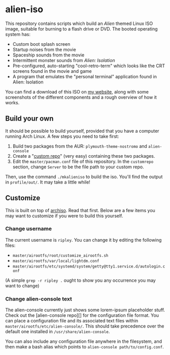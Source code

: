 alien-iso
=========

This repository contains scripts which build an *Alien* themed Linux ISO image,
suitable for burning to a flash drive or DVD. The booted operating system has:

- Custom boot splash screen
- Startup noises from the movie
- Spaceship sounds from the movie
- Intermittent monster sounds from *Alien: Isolation*
- Pre-configured, auto-starting "cool-retro-term" which looks like the CRT
  screens found in the movie and game
- A program that emulates the "personal terminal" application found in Alien:
  Isolation

You can find a download of this ISO on [my website][], along with some
screenshots of the different components and a rough overview of how it works.

Build your own
--------------

It should be possible to build yourself, provided that you have a computer
running Arch Linux. A few steps you need to take first:

1. Build two packages from the AUR: `plymouth-theme-nostromo` and
   `alien-console`
2. Create a "[custom repo][]" (very easy) containing these two packages.
3. Edit the `master/pacman.conf` file of this repository. In the `customrepo`
   section, change `Server` to be the file path to your custom repo.

Then, use the command `./mkalieniso` to build the iso. You'll find the output in
`profile/out/`. It may take a little while!

Customize
---------

This is built on top of [archiso][]. Read that first. Below are a few items you
may want to customize if you were to build this yourself.

### Change username

The current username is `ripley`. You can change it by editing the following
files:

- `master/airootfs/root/customize_airootfs.sh`
- `master/airootfs/var/local/lightdm.conf`
- `master/airootfs/etc/systemd/system/getty@tty1.service.d/autologin.conf`

(A simple `grep -r ripley .` ought to show you any occurrence you may want to
change)

### Change alien-console text

The alien-console currently just shows some lorem-ipsum placeholder stuff. Check
out the [alien-console repo][] for the configuration file format. You can place
a configuration file and its associated text files within
`master/airootfs/etc/alien-console/`. This should take precedence over the
default one installed in `/usr/share/alien-console`.

You can also include any configuration file anywhere in the filesystem, and then
make a bash alias which points to `alien-console path/to/config.conf`.

[my website]: #TODO
[custom repo]: https://wiki.archlinux.org/index.php/Pacman/Tips_and_tricks#Custom_local_repository
[archiso]: https://wiki.archlinux.org/index.php/archiso
